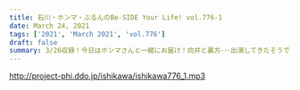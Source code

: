 ```yaml
---
title: 石川・ホンマ・ぶるんのBe-SIDE Your Life! vol.776-1
date: March 24, 2021
tags: ['2021', 'March 2021', 'vol.776']
draft: false
summary: 3/26収録！今日はホンマさんと一緒にお届け！向井と裏方･･･出演してきたそうですよ！
---
```


http://project-phi.ddo.jp/ishikawa/ishikawa776_1.mp3